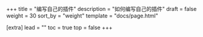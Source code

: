 +++
title = "编写自己的插件"
description = "如何编写自己的插件"
draft = false
weight = 30
sort_by = "weight"
template = "docs/page.html"

[extra]
lead = ""
toc = true
top = false
+++